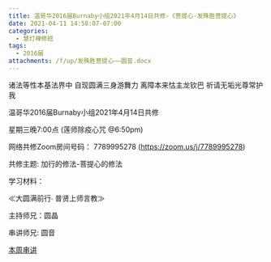 ```yaml
---
title: 温哥华2016届Burnaby小组2021年4月14日共修-《菩提心-发殊胜菩提心》
date: 2021-04-11 14:58:07-07:00
categories:
  - 慧灯禅修班
tags:
  - 2016届
attachments: /f/up/发殊胜菩提心——圆音.docx
---
```

诸法等性本基法界中 自现圆满三身游舞力 离障本来怙主龙钦巴 祈请无垢光尊常护我

温哥华2016届Burnaby小组2021年4月14日共修 

星期三晚7:00点 (莲师除疫心咒 @6:50pm)

网络共修Zoom房间号码： 7789995278 (<https://zoom.us/j/7789995278>)

共修主题: 加行的修法-菩提心的修法


学习材料：

≪大圆满前行∙ 普贤上师言教≫ 　


主持师兄：圆晶

串讲师兄: 圆音

[本周串讲](http://huidengchanxiu.net/hdv/f/up/发殊胜菩提心——圆音.docx)
